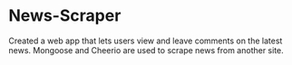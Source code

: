 # News-Scraper
Created a web app that lets users view and leave comments on the latest news. Mongoose and Cheerio are used to scrape news from another site.
